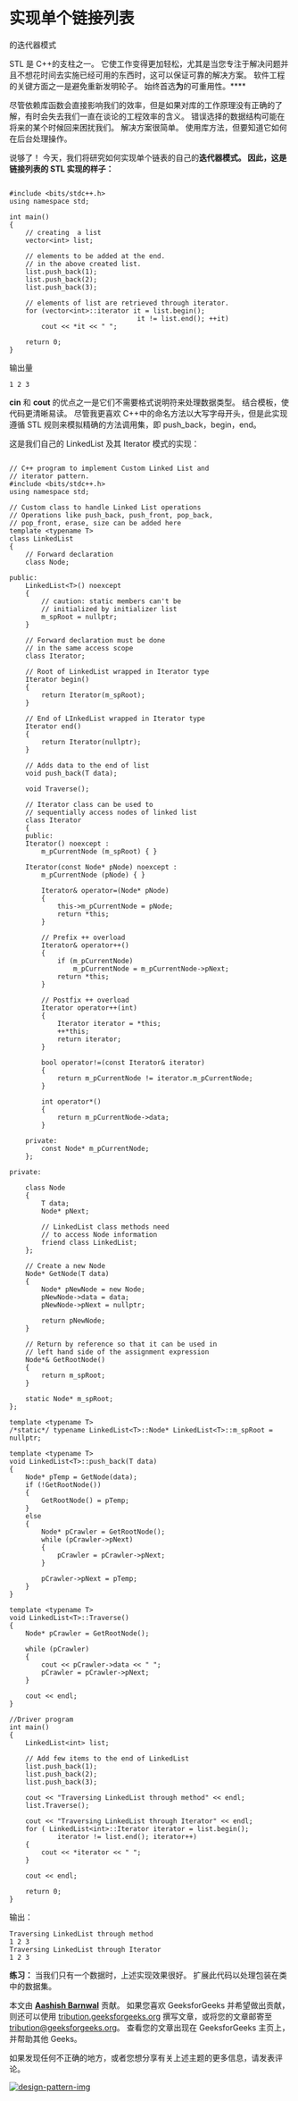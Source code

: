 # 实现单个链接列表

的迭代器模式

STL 是 C++的支柱之一。 它使工作变得更加轻松，尤其是当您专注于解决问题并且不想花时间去实施已经可用的东西时，这可以保证可靠的解决方案。 软件工程的关键方面之一是避免重新发明轮子。 始终首选**为**的可重用性。****

尽管依赖库函数会直接影响我们的效率，但是如果对库的工作原理没有正确的了解，有时会失去我们一直在谈论的工程效率的含义。 错误选择的数据结构可能在将来的某个时候回来困扰我们。 解决方案很简单。 使用库方法，但要知道它如何在后台处理操作。

说够了！ 今天，我们将研究如何实现单个链表的自己的**迭代器模式。 因此，这是链接列表的 STL 实现的样子：**

```

#include <bits/stdc++.h> 
using namespace std; 

int main() 
{ 
    // creating  a list 
    vector<int> list; 

    // elements to be added at the end. 
    // in the above created list. 
    list.push_back(1); 
    list.push_back(2); 
    list.push_back(3); 

    // elements of list are retrieved through iterator. 
    for (vector<int>::iterator it = list.begin(); 
                                it != list.end(); ++it) 
        cout << *it << " "; 

    return 0; 
} 

```

输出量

```
1 2 3 

```

**cin** 和 **cout** 的优点之一是它们不需要格式说明符来处理数据类型。 结合模板，使代码更清晰易读。 尽管我更喜欢 C++中的命名方法以大写字母开头，但是此实现遵循 STL 规则来模拟精确的方法调用集，即 push_back，begin，end。

这是我们自己的 LinkedList 及其 Iterator 模式的实现：

```

// C++ program to implement Custom Linked List and 
// iterator pattern. 
#include <bits/stdc++.h> 
using namespace std; 

// Custom class to handle Linked List operations 
// Operations like push_back, push_front, pop_back, 
// pop_front, erase, size can be added here 
template <typename T> 
class LinkedList 
{ 
    // Forward declaration 
    class Node; 

public: 
    LinkedList<T>() noexcept 
    { 
        // caution: static members can't be 
        // initialized by initializer list 
        m_spRoot = nullptr; 
    } 

    // Forward declaration must be done 
    // in the same access scope 
    class Iterator; 

    // Root of LinkedList wrapped in Iterator type 
    Iterator begin() 
    { 
        return Iterator(m_spRoot); 
    } 

    // End of LInkedList wrapped in Iterator type 
    Iterator end() 
    { 
        return Iterator(nullptr); 
    } 

    // Adds data to the end of list 
    void push_back(T data); 

    void Traverse(); 

    // Iterator class can be used to 
    // sequentially access nodes of linked list 
    class Iterator 
    { 
    public: 
    Iterator() noexcept : 
        m_pCurrentNode (m_spRoot) { } 

    Iterator(const Node* pNode) noexcept : 
        m_pCurrentNode (pNode) { } 

        Iterator& operator=(Node* pNode) 
        { 
            this->m_pCurrentNode = pNode; 
            return *this; 
        } 

        // Prefix ++ overload 
        Iterator& operator++() 
        { 
            if (m_pCurrentNode) 
                m_pCurrentNode = m_pCurrentNode->pNext; 
            return *this; 
        } 

        // Postfix ++ overload 
        Iterator operator++(int) 
        { 
            Iterator iterator = *this; 
            ++*this; 
            return iterator; 
        } 

        bool operator!=(const Iterator& iterator) 
        { 
            return m_pCurrentNode != iterator.m_pCurrentNode; 
        } 

        int operator*() 
        { 
            return m_pCurrentNode->data; 
        } 

    private: 
        const Node* m_pCurrentNode; 
    }; 

private: 

    class Node 
    { 
        T data; 
        Node* pNext; 

        // LinkedList class methods need 
        // to access Node information 
        friend class LinkedList; 
    }; 

    // Create a new Node 
    Node* GetNode(T data) 
    { 
        Node* pNewNode = new Node; 
        pNewNode->data = data; 
        pNewNode->pNext = nullptr; 

        return pNewNode; 
    } 

    // Return by reference so that it can be used in 
    // left hand side of the assignment expression 
    Node*& GetRootNode() 
    { 
        return m_spRoot; 
    } 

    static Node* m_spRoot; 
}; 

template <typename T> 
/*static*/ typename LinkedList<T>::Node* LinkedList<T>::m_spRoot = nullptr; 

template <typename T> 
void LinkedList<T>::push_back(T data) 
{ 
    Node* pTemp = GetNode(data); 
    if (!GetRootNode()) 
    { 
        GetRootNode() = pTemp; 
    } 
    else
    { 
        Node* pCrawler = GetRootNode(); 
        while (pCrawler->pNext) 
        { 
            pCrawler = pCrawler->pNext; 
        } 

        pCrawler->pNext = pTemp; 
    } 
} 

template <typename T> 
void LinkedList<T>::Traverse() 
{ 
    Node* pCrawler = GetRootNode(); 

    while (pCrawler) 
    { 
        cout << pCrawler->data << " "; 
        pCrawler = pCrawler->pNext; 
    } 

    cout << endl; 
} 

//Driver program 
int main() 
{ 
    LinkedList<int> list; 

    // Add few items to the end of LinkedList 
    list.push_back(1); 
    list.push_back(2); 
    list.push_back(3); 

    cout << "Traversing LinkedList through method" << endl; 
    list.Traverse(); 

    cout << "Traversing LinkedList through Iterator" << endl; 
    for ( LinkedList<int>::Iterator iterator = list.begin(); 
            iterator != list.end(); iterator++) 
    { 
        cout << *iterator << " "; 
    } 

    cout << endl; 

    return 0; 
} 

```

输出：

```
Traversing LinkedList through method
1 2 3 
Traversing LinkedList through Iterator
1 2 3 

```

**练习：** 当我们只有一个数据时，上述实现效果很好。 扩展此代码以处理包装在类中的数据集。

本文由 [**Aashish Barnwal**](https://about.me/aashishbarnwal) 贡献。 如果您喜欢 GeeksforGeeks 并希望做出贡献，则还可以使用 [tribution.geeksforgeeks.org](http://www.contribute.geeksforgeeks.org) 撰写文章，或将您的文章邮寄至 tribution@geeksforgeeks.org。 查看您的文章出现在 GeeksforGeeks 主页上，并帮助其他 Geeks。

如果发现任何不正确的地方，或者您想分享有关上述主题的更多信息，请发表评论。

[![design-pattern-img](img/14db468c0f00e6c64bfe591457d1b437.png)](https://practice.geeksforgeeks.org/courses/design-patterns-live?utm_source=geeksforgeeks&utm_medium=article&utm_campaign=gfg_article_ooddpl)